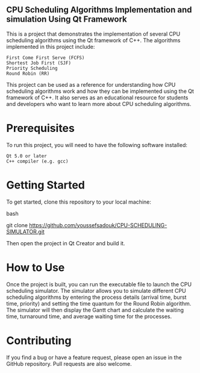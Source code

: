 ## CPU Scheduling Algorithms Implementation and simulation Using Qt Framework

This is a project that demonstrates the implementation of several CPU scheduling algorithms using the Qt framework of C++. The algorithms implemented in this project include:

    First Come First Serve (FCFS)
    Shortest Job First (SJF)
    Priority Scheduling
    Round Robin (RR)

This project can be used as a reference for understanding how CPU scheduling algorithms work and how they can be implemented using the Qt framework of C++. It also serves as an educational resource for students and developers who want to learn more about CPU scheduling algorithms.
# Prerequisites

To run this project, you will need to have the following software installed:

    Qt 5.0 or later
    C++ compiler (e.g. gcc)

# Getting Started

To get started, clone this repository to your local machine:

bash

git clone https://github.com/youssefsadouk/CPU-SCHEDULING-SIMULATOR.git

Then open the project in Qt Creator and build it.
# How to Use

Once the project is built, you can run the executable file to launch the CPU scheduling simulator. The simulator allows you to simulate different CPU scheduling algorithms by entering the process details (arrival time, burst time, priority) and setting the time quantum for the Round Robin algorithm. The simulator will then display the Gantt chart and calculate the waiting time, turnaround time, and average waiting time for the processes.

# Contributing

If you find a bug or have a feature request, please open an issue in the GitHub repository. Pull requests are also welcome.
